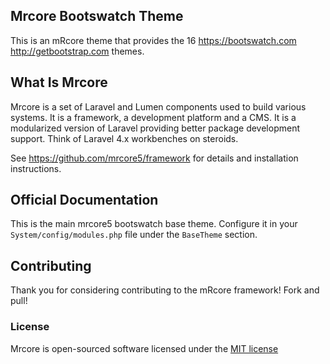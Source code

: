 ## Mrcore Bootswatch Theme

This is an mRcore theme that provides the 16 https://bootswatch.com http://getbootstrap.com themes.

## What Is Mrcore

Mrcore is a set of Laravel and Lumen components used to build various systems.
It is a framework, a development platform and a CMS.  It is a modularized version of Laravel
providing better package development support.  Think of Laravel 4.x workbenches on steroids.

See https://github.com/mrcore5/framework for details and installation instructions.

## Official Documentation

This is the main mrcore5 bootswatch base theme.
Configure it in your `System/config/modules.php` file under the `BaseTheme` section.

## Contributing

Thank you for considering contributing to the mRcore framework!  Fork and pull!

### License

Mrcore is open-sourced software licensed under the [MIT license](http://mreschke.com/license/mit)
